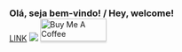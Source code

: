 <h3 style="margin-bottom: 0">Olá, seja bem-vindo! / Hey, welcome!</h3>

<div style="display: inline_block">
    <a href="https://linkedin.com/in/belmiroflavio" target="_blank">LINK</a> 
    <a href="https://medium.com/@belmirofss" target="_blank"><img src="https://img.shields.io/badge/Medium-12100E?style=for-the-badge&logo=medium&logoColor=white" target="_blank"></a> 
    <a href="https://www.buymeacoffee.com/belmirofss" target="_blank"><img src="https://www.buymeacoffee.com/assets/img/custom_images/orange_img.png" alt="Buy Me A Coffee" style="height: 41px !important;width: 119px !important;box-shadow: 0px 3px 2px 0px rgba(190, 190, 190, 0.5) !important;-webkit-box-shadow: 0px 3px 2px 0px rgba(190, 190, 190, 0.5) !important;" ></a>
</div>

